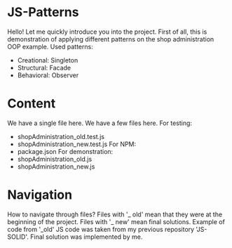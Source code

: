 # JS-Patterns
Hello! Let me quickly introduce you into the project. First of all, this is demonstration of applying different patterns on the shop administration OOP example.
Used patterns:
- Creational: Singleton
- Structural: Facade
- Behavioral: Observer

# Content
We have a single file here.
We have a few files here.
For testing:
- shopAdministration_old.test.js
- shopAdministration_new.test.js
For NPM:
- package.json
For demonstration:
- shopAdministration_old.js
- shopAdministration_new.js

# Navigation
How to navigate through files?
Files with '_ old' mean that they were at the beginning of the project.
Files with '_ new' mean final solutions.
Example of code from '_old' JS code was taken from my previous repository 'JS-SOLID'.
Final solution was implemented by me.
